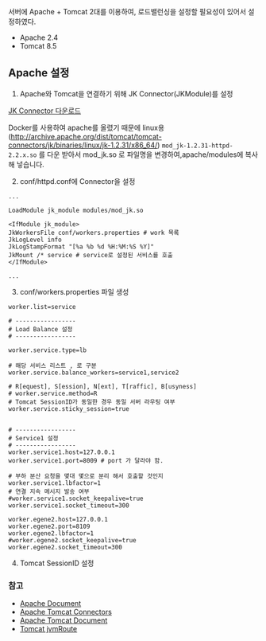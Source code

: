 

서버에 Apache + Tomcat 2대를 이용하여, 로드밸런싱을 설정할 필요성이 있어서 설정하였다.

* Apache 2.4
* Tomcat 8.5

## Apache 설정


1. Apache와 Tomcat을 연결하기 위해 JK Connector(JKModule)를 설정

[JK Connector 다운로드](http://archive.apache.org/dist/tomcat/tomcat-connectors/)

Docker를 사용하여 apache를 올렸기 때문에 linux용 (http://archive.apache.org/dist/tomcat/tomcat-connectors/jk/binaries/linux/jk-1.2.31/x86_64/) `mod_jk-1.2.31-httpd-2.2.x.so` 를 다운 받아서 mod_jk.so 로 파일명을 변경하여,apache/modules에 복사해 넣습니다. 


2. conf/httpd.conf에 Connector을 설정

```
... 

LoadModule jk_module modules/mod_jk.so

<IfModule jk_module>
JkWorkersFile conf/workers.properties # work 목록
JkLogLevel info
JkLogStampFormat "[%a %b %d %H:%M:%S %Y]"
JkMount /* service # service로 설정된 서비스를 호출
</IfModule>

...

```

3. conf/workers.properties 파일 생성

```
worker.list=service

# -----------------
# Load Balance 설정
# -----------------

worker.service.type=lb

# 해당 서비스 리스트 , 로 구분
worker.service.balance_workers=service1,service2 

# R[equest], S[ession], N[ext], T[raffic], B[usyness]
# worker.service.method=R
# Tomcat SessionID가 동일한 경우 동일 서버 라우팅 여부
worker.service.sticky_session=true


# -----------------
# Service1 설정
# -----------------
worker.service1.host=127.0.0.1
worker.service1.port=8009 # port 가 달라야 함.

# 부하 분산 요청을 몇대 몇으로 분리 해서 호출할 것인지
worker.service1.lbfactor=1 
# 연결 지속 메시지 발송 여부
#worker.service1.socket_keepalive=true
worker.service1.socket_timeout=300

worker.egene2.host=127.0.0.1
worker.egene2.port=8109
worker.egene2.lbfactor=1
#worker.egene2.socket_keepalive=true
worker.egene2.socket_timeout=300
```

4. Tomcat SessionID 설정





### 참고

* [Apache Document](https://httpd.apache.org/docs/2.4)
* [Apache Tomcat Connectors](http://tomcat.apache.org/connectors-doc/webserver_howto/apache.html)
* [Apache Tomcat Document](https://tomcat.apache.org/tomcat-8.5-doc/index.html)
* [Tomcat jvmRoute](https://tomcat.apache.org/tomcat-8.5-doc/config/sessionidgenerator.html)